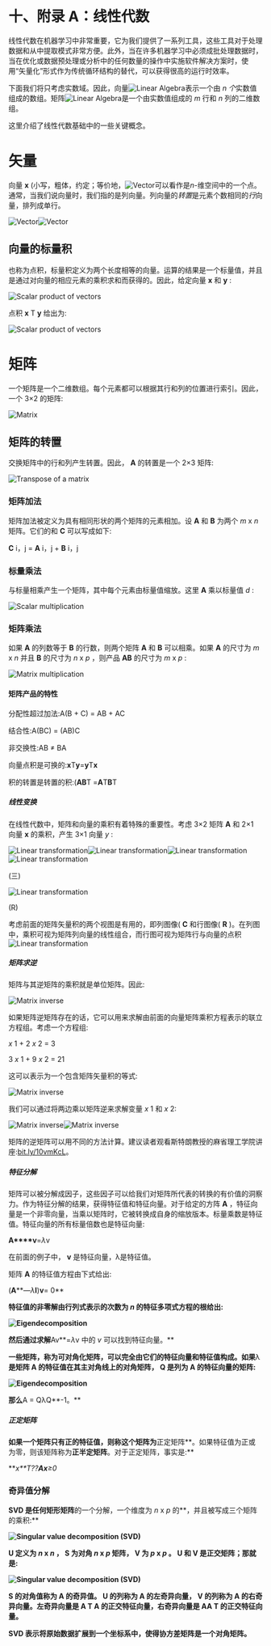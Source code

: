 

# 十、附录 A：线性代数

线性代数在机器学习中非常重要，它为我们提供了一系列工具，这些工具对于处理数据和从中提取模式非常方便。此外，当在许多机器学习中必须成批处理数据时，当在优化或数据预处理或分析中的任何数量的操作中实施软件解决方案时，使用“矢量化”形式作为传统循环结构的替代，可以获得很高的运行时效率。

下面我们将只考虑实数域。因此，向量![Linear Algebra](img/B05137_10_image001.jpg)表示一个由 *n 个*实数值组成的数组。矩阵![Linear Algebra](img/B05137_10_image004.jpg)是一个由实数值组成的 *m* 行和 *n* 列的二维数组。

这里介绍了线性代数基础中的一些关键概念。

# 矢量

向量 **x** (小写，粗体，约定；等价地，![Vector](img/B05137_10_image131.jpg)可以看作是*n*-维空间中的一个点。通常，当我们说向量时，我们指的是列向量。列向量的*转置*是元素个数相同的*行*向量，排列成单行。

![Vector](img/B05137_10_image005.jpg)![Vector](img/B05137_10_image006.jpg)

## 向量的标量积

也称为点积，标量积定义为两个长度相等的向量。运算的结果是一个标量值，并且是通过对向量的相应元素的乘积求和而获得的。因此，给定向量 **x** 和 **y** :

![Scalar product of vectors](img/B05137_10_image132.jpg)

点积 **x** T **y** 给出为:

![Scalar product of vectors](img/B05137_10_image133.jpg)

# 矩阵

一个矩阵是一个二维数组。每个元素都可以根据其行和列的位置进行索引。因此，一个 3×2 的矩阵:

![Matrix](img/B05137_10_image008.jpg)

## 矩阵的转置

交换矩阵中的行和列产生转置。因此， **A** 的转置是一个 2×3 矩阵:

![Transpose of a matrix](img/B05137_10_image010.jpg)

### 矩阵加法

矩阵加法被定义为具有相同形状的两个矩阵的元素相加。设 **A** 和 **B** 为两个 *m* x *n* 矩阵。它们的和 **C** 可以写成如下:

**C** i，j = **A** i，j + **B** i，j

### 标量乘法

与标量相乘产生一个矩阵，其中每个元素由标量值缩放。这里 **A** 乘以标量值 *d* :

![Scalar multiplication](img/B05137_10_image015.jpg)

### 矩阵乘法

如果 **A** 的列数等于 **B** 的行数，则两个矩阵 **A** 和 **B** 可以相乘。如果 **A** 的尺寸为 *m* x *n* 并且 **B** 的尺寸为 *n* x *p* ，则产品 **AB** 的尺寸为 *m* x *p* :

![Matrix multiplication](img/B05137_10_image019.jpg)

#### 矩阵产品的特性

分配性超过加法:A(B + C) = AB + AC

结合性:A(BC) = (AB)C

非交换性:AB ≠ BA

向量点积是可换的:**x**T**y**=**y**T**x**

积的转置是转置的积:(**AB**T =**A**T**B**T

##### 线性变换

在线性代数中，矩阵和向量的乘积有着特殊的重要性。考虑 3×2 矩阵 **A** 和 2×1 向量 **x** 的乘积，产生 3×1 向量 *y* :

![Linear transformation](img/B05137_10_image025.jpg)![Linear transformation](img/B05137_10_image026.jpg)![Linear transformation](img/B05137_10_image027.jpg)![Linear transformation](img/B05137_10_image028.jpg)

(三)

![Linear transformation](img/B05137_10_image029.jpg)

(R)

考虑前面的矩阵矢量积的两个视图是有用的，即列图像( **C** 和行图像( **R** )。在列图中，乘积可视为矩阵列向量的线性组合，而行图可视为矩阵行与向量的点积![Linear transformation](img/B05137_10_image030.jpg)

##### 矩阵求逆

矩阵与其逆矩阵的乘积就是单位矩阵。因此:

![Matrix inverse](img/B05137_10_image031.jpg)

如果矩阵逆矩阵存在的话，它可以用来求解由前面的向量矩阵乘积方程表示的联立方程组。考虑一个方程组:

*x* 1 + 2 *x* 2 = 3

3 *x* 1 + 9 *x* 2 = 21

这可以表示为一个包含矩阵矢量积的等式:

![Matrix inverse](img/B05137_10_image034.jpg)

我们可以通过将两边乘以矩阵逆来求解变量 *x* 1 和 *x* 2:

![Matrix inverse](img/B05137_10_image035.jpg)![Matrix inverse](img/B05137_10_image036.jpg)

矩阵的逆矩阵可以用不同的方法计算。建议读者观看斯特朗教授的麻省理工学院讲座:[bit.ly/10vmKcL](http://bit.ly/10vmKcL)。

##### 特征分解

矩阵可以被分解成因子，这些因子可以给我们对矩阵所代表的转换的有价值的洞察力。作为特征分解的结果，获得特征值和特征向量。对于给定的方阵 **A** ，特征向量是一个非零向量，当乘以矩阵时，它被转换成自身的缩放版本。标量乘数是特征值。特征向量的所有标量倍数也是特征向量:

**A****v**=*λ*v

在前面的例子中， **v** 是特征向量，λ是特征值。

矩阵 **A** 的特征值方程由下式给出:

(**A****—*λ***I**)**v**= 0**

**特征值的非零解由行列式表示的次数为 *n* 的特征多项式方程的根给出:**

**![Eigendecomposition](img/B05137_10_image041.jpg)**

**然后通过求解**Av**=*λ*v 中的 *v* 可以找到特征向量。**

**一些矩阵，称为可对角化矩阵，可以完全由它们的特征向量和特征值构成。如果**λ**是矩阵 A 的特征值在其主对角线上的对角矩阵， **Q** 是列为 **A** 的特征向量的矩阵:**

**![Eigendecomposition](img/B05137_10_image043.jpg)**

**那么**A = QλQ**-1。**

##### **正定矩阵**

**如果一个矩阵只有正的特征值，则称这个矩阵为**正定矩阵**。如果特征值为正或为零，则该矩阵称为**正半定矩阵**。对于正定矩阵，事实是:**

****x**T*??**Ax**≥*0**

### **奇异值分解**

**SVD 是任何矩形矩阵**的一个分解，一个维度为 *n* x *p* 的**，并且被写成三个矩阵的乘积:**

**![Singular value decomposition (SVD)](img/B05137_10_image140.jpg)**

****U** 定义为 *n* x *n* ， **S** 为对角 *n* x *p* 矩阵， **V** 为 *p* x *p* 。 **U** 和 **V** 是正交矩阵；那就是:**

**![Singular value decomposition (SVD)](img/B05137_10_image141.jpg)**

****S** 的对角值称为 **A** 的奇异值。 **U** 的列称为 **A** 的左奇异向量， **V** 的列称为 **A** 的右奇异向量。左奇异向量是 **A** T **A** 的正交特征向量，右奇异向量是 **AA** T 的正交特征向量。**

**SVD 表示将原始数据扩展到一个坐标系中，使得协方差矩阵是一个对角矩阵。**